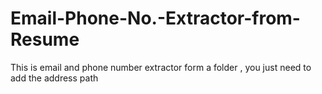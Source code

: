# Email-Phone-No.-Extractor-from-Resume
This is email and phone number extractor form a folder , you just need to add the address path
